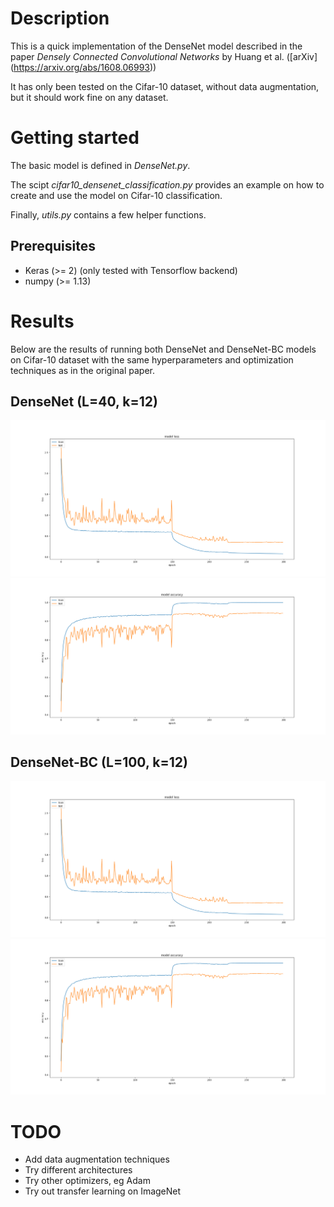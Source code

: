 # Description

This is a quick implementation of the DenseNet model described in the paper *Densely Connected Convolutional Networks* by Huang et al. ([arXiv] (https://arxiv.org/abs/1608.06993))

It has only been tested on the Cifar-10 dataset, without data augmentation, but it should work fine on any dataset.

# Getting started
The basic model is defined in *DenseNet.py*.

The scipt *cifar10_densenet_classification.py* provides an example on how to create and use the model on Cifar-10 classification.

Finally, *utils.py* contains a few helper functions.

## Prerequisites
* Keras (>= 2) (only tested with Tensorflow backend)
* numpy (>= 1.13)

# Results
Below are the results of running both DenseNet and DenseNet-BC models on Cifar-10 dataset with the same hyperparameters and optimization techniques as in the original paper.

## DenseNet (L=40, k=12)
![DenseNet_loss](/results/DenseNet_loss.png)
![DenseNet_accuracy](/results/DenseNet_accuracy.png)

## DenseNet-BC (L=100, k=12)
![DenseNet-BC_loss](/results/DenseNet-BC_loss.png)
![DenseNet-BC_accuracy](/results/DenseNet-BC_accuracy.png)

# TODO
* Add data augmentation techniques
* Try different architectures
* Try other optimizers, eg Adam
* Try out transfer learning on ImageNet
